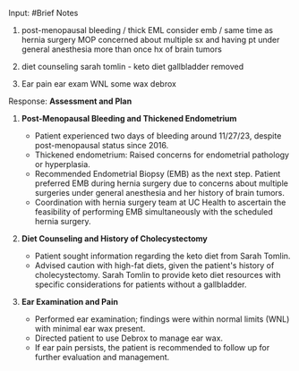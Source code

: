 Input:
#Brief Notes
1. post-menopausal bleeding / thick EML
consider emb / same time as hernia surgery
MOP concerned about multiple sx and having pt under general anesthesia more than once hx of brain tumors

2. diet counseling
sarah tomlin - keto diet
gallbladder removed

3. Ear pain
ear exam WNL
some wax
debrox

Response:
**Assessment and Plan**

1. **Post-Menopausal Bleeding and Thickened Endometrium**
   - Patient experienced two days of bleeding around 11/27/23, despite post-menopausal status since 2016.
   - Thickened endometrium: Raised concerns for endometrial pathology or hyperplasia.
   - Recommended Endometrial Biopsy (EMB) as the next step. Patient preferred EMB during hernia surgery due to concerns about multiple surgeries under general anesthesia and her history of brain tumors.
   - Coordination with hernia surgery team at UC Health to ascertain the feasibility of performing EMB simultaneously with the scheduled hernia surgery.

2. **Diet Counseling and History of Cholecystectomy**
   - Patient sought information regarding the keto diet from Sarah Tomlin.
   - Advised caution with high-fat diets, given the patient's history of cholecystectomy. Sarah Tomlin to provide keto diet resources with specific considerations for patients without a gallbladder.

3. **Ear Examination and Pain**
   - Performed ear examination; findings were within normal limits (WNL) with minimal ear wax present.
   - Directed patient to use Debrox to manage ear wax.
   - If ear pain persists, the patient is recommended to follow up for further evaluation and management.
